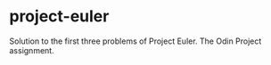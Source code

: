 # project-euler
Solution to the first three problems of Project Euler.
The Odin Project assignment.

